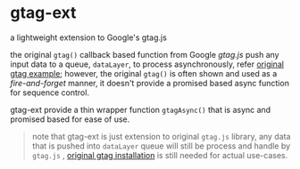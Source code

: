 # gtag-ext
a lightweight extension to Google's gtag.js

the original `gtag()` callback based function from Google *gtag.js* push any input data to a queue, `dataLayer`, to process asynchronously,
refer [original gtag example](https://developers.google.com/tag-platform/gtagjs/configure#step_2_send_data_with_event);
however, the original `gtag()` is often shown and used as a *fire-and-forget* manner, 
it doesn't provide a promised based async function for sequence control.

gtag-ext provide a thin wrapper function `gtagAsync()` that is async and promised based for ease of use.

> note that gtag-ext is just extension to original `gtag.js` library, any data that is pushed into `dataLayer` queue will still be process and handle by `gtag.js` , [original gtag installation](https://developers.google.com/tag-platform/gtagjs/install) is still needed for actual use-cases. 